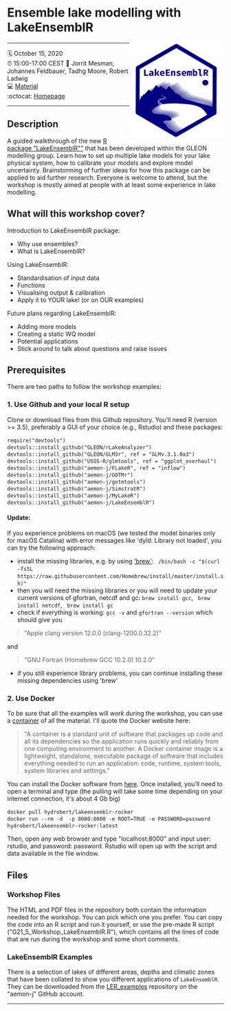# Ensemble lake modelling with LakeEnsemblR
<a href="url"><img src="logo.png" align="right" height="220" width="220" ></a>

-----

:spiral_calendar: October 15, 2020  
:alarm_clock:     15:00-17:00 CEST 
:busts_in_silhouette: Jorrit Mesman, Johannes Feldbauer, Tadhg Moore, Robert Ladwig   
:computer: [Material](https://github.com/gsagleon/G21.5_GSA_workshop/tree/master/LakeEnsemblR)  
:octocat: [Homepage](https://github.com/aemon-j/LakeEnsemblR)

-----

## Description

A guided walkthrough of the new [R package "LakeEnsemblR""](https://github.com/aemon-j/LakeEnsemblR) that has been developed within the GLEON modelling group. Learn how to set up multiple lake models for your lake physical system, how to calibrate your models and explore model uncertainty. Brainstorming of further ideas for how this package can be applied to aid further research. Everyone is welcome to attend, but the workshop is mostly aimed at people with at least some experience in lake modelling. 

## What will this workshop cover?

Introduction to LakeEnsemblR package:
  - Why use ensembles?
  - What is LakeEnsemblR?

Using LakeEnsemblR:
  - Standardisation of input data
  - Functions
  - Visualising output & calibration
  - Apply it to YOUR lake! (or on OUR examples)

Future plans regarding LakeEnsemblR:
  - Adding more models
  - Creating a static WQ model
  - Potential applications
  - Stick around to talk about questions and raise issues 

## Prerequisites

There are two paths to follow the workshop examples:
  ### 1. Use Github and your local R setup
  Clone or download files from this Github repository. 
  You’ll need R (version >= 3.5), preferably a GUI of your choice (e.g., Rstudio) and these packages: 
  ``` 
  require("devtools")
  devtools::install_github("GLEON/rLakeAnalyzer")
  devtools::install_github("GLEON/GLM3r", ref = "GLMv.3.1.0a3")
  devtools::install_github("USGS-R/glmtools", ref = "ggplot_overhaul")
  devtools::install_github("aemon-j/FLakeR", ref = "inflow")
  devtools::install_github("aemon-j/GOTMr")
  devtools::install_github("aemon-j/gotmtools")
  devtools::install_github("aemon-j/SimstratR")
  devtools::install_github("aemon-j/MyLakeR")
  devtools::install_github("aemon-j/LakeEnsemblR")
  ```
  #### Update:
  If you experience problems on macOS (we tested the model binaries only for macOS Catalina) with error messages like 'dyld: Library not loaded', you can try the following approach:     
  
   - install the missing libraries, e.g. by using ['brew'](https://brew.sh): ``` /bin/bash -c "$(curl -fsSL https://raw.githubusercontent.com/Homebrew/install/master/install.sh)"```
   - then you will need the missing libraries or you will need to update your current versions of gfortran, netcdf and gc: ``` brew install gcc ```, ``` brew install netcdf```, ``` brew install gc```
   - check if everything is working: ```gcc -v``` and ```gfortran --version``` which should give you 
   
   > "Apple clang version 12.0.0 (clang-1200.0.32.2)"
   
   and
   
   > "GNU Fortran (Homebrew GCC 10.2.0) 10.2.0" 
   
   - if you still experience library problems, you can continue installing these missing dependencies using 'brew'
   
  ### 2. Use Docker
  To be sure that all the examples will *work* during the workshop, you can use a [container](https://hub.docker.com/r/hydrobert/lakeensemblr-rocker) of all the material. I'll quote the Docker website here: 
  > "A container is a standard unit of software that packages up code and all its dependencies so the application runs quickly and reliably from one computing environment to another. A Docker container image is a lightweight, standalone, executable package of software that includes everything needed to run an application: code, runtime, system tools, system libraries and settings." 
  
  You can install the Docker software from [here](https://docs.docker.com/get-docker/). Once installed, you'll need to open a terminal and type (the pulling will take some time depending on your internet connection, it's about 4 Gb big)
  ```
  docker pull hydrobert/lakeensemblr-rocker
  docker run --rm -d  -p 8000:8000 -e ROOT=TRUE -e PASSWORD=password hydrobert/lakeensemblr-rocker:latest
  ```
  Then, open any web browser and type "localhost:8000" and input user: rstudio, and password: password. Rstudio will open up with the script and data available in the file window. 

## Files
  ### Workshop Files
  The HTML and PDF files in the repository both contain the information needed for the workshop. You can pick which one you prefer. You can copy the code into an R script and run it yourself, or use the pre-made R script ("G21_5_Workshop_LakeEnsemblR.R"), which contains all the lines of code that are run during the workshop and some short comments. 
  
  ### LakeEnsemblR Examples
  There is a selection of lakes of different areas, depths and climatic zones that have been collated to show you different applications of `LakeEnsemblR`. They can be downloaded from the [LER_examples](https://github.com/aemon-j/LER_examples) repository on the "aemon-j" GitHub account.

-----

